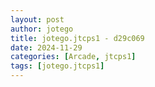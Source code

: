 ```yaml
---
layout: post
author: jotego
title: jotego.jtcps1 - d29c069
date: 2024-11-29
categories: [Arcade, jtcps1]
tags: [jotego.jtcps1]
---
```


